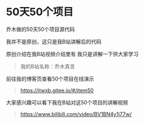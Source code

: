 # 50天50个项目
乔木做的50天50个项目源代码

我并不是原创，这只是我B站讲解后的代码

原创介绍在我B站视频介绍里有 我只是讲解一下供大家学习
>我的B站名称：乔木真言 

前往我的博客页查看50个项目在线演示
>https://itwxb.gitee.io/#/item50


大家感兴趣可以看下我在B站对这50个项目的讲解视频
>https://www.bilibili.com/video/BV1BN4y1j77w/
